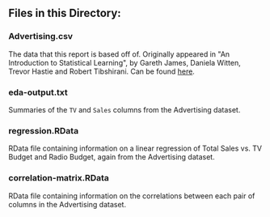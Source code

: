 ## Files in this Directory:

### Advertising.csv

The data that this report is based off of. Originally appeared in "An Introduction to Statistical Learning", by Gareth James, Daniela Witten, Trevor Hastie and Robert Tibshirani. Can be found [here](http://www-bcf.usc.edu/~gareth/ISL/Advertising.csv).

### eda-output.txt

Summaries of the `TV` and `Sales` columns from the Advertising dataset.

### regression.RData

RData file containing information on a linear regression of Total Sales vs. TV Budget and Radio Budget, again from the Advertising dataset.

### correlation-matrix.RData

RData file containing information on the correlations between each pair of columns in the Advertising dataset.
